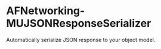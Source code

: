 AFNetworking-MUJSONResponseSerializer
=====================================

Automatically serialize JSON response to your object model. 

